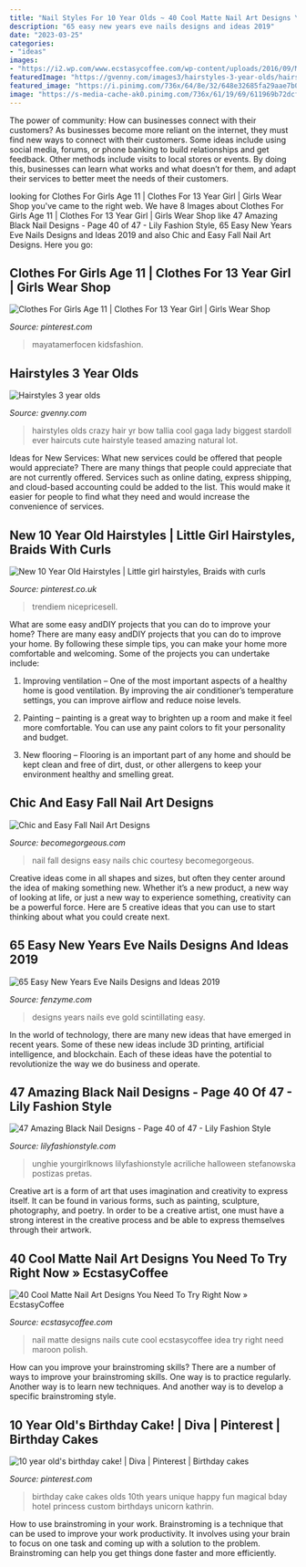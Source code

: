```yaml
---
title: "Nail Styles For 10 Year Olds ~ 40 Cool Matte Nail Art Designs You Need To Try Right Now » Ecstasycoffee"
description: "65 easy new years eve nails designs and ideas 2019"
date: "2023-03-25"
categories:
- "ideas"
images:
- "https://i2.wp.com/www.ecstasycoffee.com/wp-content/uploads/2016/09/Matte-Nail-Art-Ideas-@EcstasyCoffee-41.jpg"
featuredImage: "https://gvenny.com/images3/hairstyles-3-year-olds/hairstyles-3-year-olds-71_10.jpg"
featured_image: "https://i.pinimg.com/736x/64/8e/32/648e32685fa29aae7b025dc893ef1e6d.jpg"
image: "https://s-media-cache-ak0.pinimg.com/736x/61/19/69/611969b72dcf6c9a87045744e35ed7cb.jpg"
---
```



The power of community: How can businesses connect with their customers?
As businesses become more reliant on the internet, they must find new ways to connect with their customers. Some ideas include using social media, forums, or phone banking to build relationships and get feedback. Other methods include visits to local stores or events. By doing this, businesses can learn what works and what doesn’t for them, and adapt their services to better meet the needs of their customers.

	

		
looking for Clothes For Girls Age 11 | Clothes For 13 Year Girl | Girls Wear Shop you've came to the right web. We have 8 Images about Clothes For Girls Age 11 | Clothes For 13 Year Girl | Girls Wear Shop like 47 Amazing Black Nail Designs - Page 40 of 47 - Lily Fashion Style, 65 Easy New Years Eve Nails Designs and Ideas 2019 and also Chic and Easy Fall Nail Art Designs. Here you go:
		
    
## Clothes For Girls Age 11 | Clothes For 13 Year Girl | Girls Wear Shop

<img loading=lazy src="https://i.pinimg.com/736x/64/8e/32/648e32685fa29aae7b025dc893ef1e6d.jpg" onerror="this.onerror=null;this.src='https://tse3.mm.bing.net/th?id=OIP.TIEWXZr8vRqpMcrARYDXsQHaLH&amp;pid=15.1';" alt="Clothes For Girls Age 11 | Clothes For 13 Year Girl | Girls Wear Shop">

_Source: pinterest.com_

>mayatamerfocen kidsfashion. 

	

	

    
## Hairstyles 3 Year Olds

<img loading=lazy src="https://gvenny.com/images3/hairstyles-3-year-olds/hairstyles-3-year-olds-71_10.jpg" onerror="this.onerror=null;this.src='https://tse2.mm.bing.net/th?id=OIP.ac5bZR5o6IQbfVTm5hx-0QHaJ4&amp;pid=15.1';" alt="Hairstyles 3 year olds">

_Source: gvenny.com_

>hairstyles olds crazy hair yr bow tallia cool gaga lady biggest stardoll ever haircuts cute hairstyle teased amazing natural lot. 

	

Ideas for New Services: What new services could be offered that people would appreciate?
There are many things that people could appreciate that are not currently offered. Services such as online dating, express shipping, and cloud-based accounting could be added to the list. This would make it easier for people to find what they need and would increase the convenience of services.

    
## New 10 Year Old Hairstyles | Little Girl Hairstyles, Braids With Curls

<img loading=lazy src="https://i.pinimg.com/736x/0a/c9/23/0ac923af86874d824ba8b0adeda7caf2.jpg" onerror="this.onerror=null;this.src='https://tse1.mm.bing.net/th?id=OIP.9J_OWwxuauIa1_GafajEVAHaLG&amp;pid=15.1';" alt="New 10 Year Old Hairstyles | Little girl hairstyles, Braids with curls">

_Source: pinterest.co.uk_

>trendiem nicepricesell. 

	

What are some easy andDIY projects that you can do to improve your home?
There are many easy andDIY projects that you can do to improve your home. By following these simple tips, you can make your home more comfortable and welcoming. Some of the projects you can undertake include:
1. Improving ventilation – One of the most important aspects of a healthy home is good ventilation. By improving the air conditioner’s temperature settings, you can improve airflow and reduce noise levels.

2. Painting – painting is a great way to brighten up a room and make it feel more comfortable. You can use any paint colors to fit your personality and budget.

3. New flooring – Flooring is an important part of any home and should be kept clean and free of dirt, dust, or other allergens to keep your environment healthy and smelling great.

    
## Chic And Easy Fall Nail Art Designs

<img loading=lazy src="https://static.becomegorgeous.com/img/arts/2012/Sep/16/8645/nail_art_fall_2012_6.jpg" onerror="this.onerror=null;this.src='https://tse4.mm.bing.net/th?id=OIP.0w70kSuounB9MKFz8f3AgAHaJ6&amp;pid=15.1';" alt="Chic and Easy Fall Nail Art Designs">

_Source: becomegorgeous.com_

>nail fall designs easy nails chic courtesy becomegorgeous. 

	

Creative ideas come in all shapes and sizes, but often they center around the idea of making something new. Whether it’s a new product, a new way of looking at life, or just a new way to experience something, creativity can be a powerful force. Here are 5 creative ideas that you can use to start thinking about what you could create next.

    
## 65 Easy New Years Eve Nails Designs And Ideas 2019

<img loading=lazy src="http://www.fenzyme.com/wp-content/uploads/2015/11/New-Years-Eve-Nails-Designs-and-Ideas-26.jpg" onerror="this.onerror=null;this.src='https://tse4.mm.bing.net/th?id=OIP.tlBaz8trJNrhCtHSlgCsCAHaHa&amp;pid=15.1';" alt="65 Easy New Years Eve Nails Designs and Ideas 2019">

_Source: fenzyme.com_

>designs years nails eve gold scintillating easy. 

	

In the world of technology, there are many new ideas that have emerged in recent years. Some of these new ideas include 3D printing, artificial intelligence, and blockchain. Each of these ideas have the potential to revolutionize the way we do business and operate.

    
## 47 Amazing Black Nail Designs - Page 40 Of 47 - Lily Fashion Style

<img loading=lazy src="https://lilyfashionstyle.com/wp-content/uploads/2020/01/40-9.png" onerror="this.onerror=null;this.src='https://tse1.mm.bing.net/th?id=OIP.MQnFxxiZPlaPcufL3u8LGAHaKt&amp;pid=15.1';" alt="47 Amazing Black Nail Designs - Page 40 of 47 - Lily Fashion Style">

_Source: lilyfashionstyle.com_

>unghie yourgirlknows lilyfashionstyle acriliche halloween stefanowska postizas pretas. 

	

Creative art is a form of art that uses imagination and creativity to express itself. It can be found in various forms, such as painting, sculpture, photography, and poetry. In order to be a creative artist, one must have a strong interest in the creative process and be able to express themselves through their artwork.

    
## 40 Cool Matte Nail Art Designs You Need To Try Right Now » EcstasyCoffee

<img loading=lazy src="https://i2.wp.com/www.ecstasycoffee.com/wp-content/uploads/2016/09/Matte-Nail-Art-Ideas-@EcstasyCoffee-41.jpg" onerror="this.onerror=null;this.src='https://tse3.mm.bing.net/th?id=OIP.u2hJqPb642LGxSNf7e-B5QHaHd&amp;pid=15.1';" alt="40 Cool Matte Nail Art Designs You Need To Try Right Now » EcstasyCoffee">

_Source: ecstasycoffee.com_

>nail matte designs nails cute cool ecstasycoffee idea try right need maroon polish. 

	

How can you improve your brainstroming skills?
There are a number of ways to improve your brainstroming skills. One way is to practice regularly. Another way is to learn new techniques. And another way is to develop a specific brainstroming style.

    
## 10 Year Old&#039;s Birthday Cake! | Diva | Pinterest | Birthday Cakes

<img loading=lazy src="https://s-media-cache-ak0.pinimg.com/736x/61/19/69/611969b72dcf6c9a87045744e35ed7cb.jpg" onerror="this.onerror=null;this.src='https://tse3.mm.bing.net/th?id=OIP.XF4kBu3Vn7wulDqbon4QSAHaJ3&amp;pid=15.1';" alt="10 year old&#039;s birthday cake! | Diva | Pinterest | Birthday cakes">

_Source: pinterest.com_

>birthday cake cakes olds 10th years unique happy fun magical bday hotel princess custom birthdays unicorn kathrin. 

	

How to use brainstroming in your work.
Brainstroming is a technique that can be used to improve your work productivity. It involves using your brain to focus on one task and coming up with a solution to the problem. Brainstroming can help you get things done faster and more efficiently.

